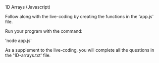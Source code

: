 1D Arrays (Javascript)

Follow along with the live-coding by creating the functions in the 'app.js' file.

Run your program with the command:

'node app.js'

As a supplement to the live-coding, you will complete all the questions in the '1D-arrays.txt' file.

